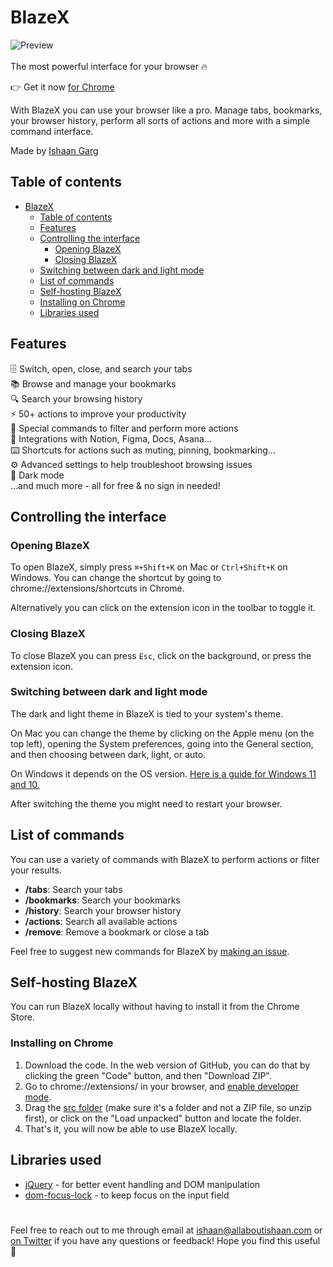 # BlazeX

![Preview](preview.gif)
<br>
<br>
The most powerful interface for your browser 🔥

👉 Get it now [for Chrome](https://chrome.google.com/webstore)

With BlazeX you can use your browser like a pro. Manage tabs, bookmarks, your browser history, perform all sorts of actions and more with a simple command interface.

Made by [Ishaan Garg](https://twitter.com/allaboutishaan)

[comment]: <> (Product Hunt)

## Table of contents
- [BlazeX](#BlazeX)
  - [Table of contents](#table-of-contents)
  - [Features](#features)
  - [Controlling the interface](#controlling-the-interface)
    - [Opening BlazeX](#opening-blazex)
    - [Closing BlazeX](#closing-blazex)
  - [Switching between dark and light mode](#switching-between-dark-and-light-mode)
  - [List of commands](#list-of-commands)
  - [Self-hosting BlazeX](#self-hosting-blazex)
  - [Installing on Chrome](#installing-on-chrome)
  - [Libraries used](#libraries-used)



## Features

🗄 Switch, open, close, and search your tabs<br> 📚 Browse and manage your bookmarks<br> 🔍 Search your browsing history<br> ⚡️ 50+ actions to improve your productivity<br> 🔮 Special commands to filter and perform more actions<br> 🧩 Integrations with Notion, Figma, Docs, Asana...<br> ⌨️ Shortcuts for actions such as muting, pinning, bookmarking...<br> ⚙️ Advanced settings to help troubleshoot browsing issues<br> 🌙 Dark mode<br> ...and much more - all for free & no sign in needed!

## Controlling the interface

### Opening BlazeX

To open BlazeX, simply press `⌘+Shift+K` on Mac or `Ctrl+Shift+K` on Windows. You can change the shortcut by going to chrome://extensions/shortcuts in Chrome.

Alternatively you can click on the extension icon in the toolbar to toggle it.

### Closing BlazeX

To close BlazeX you can press `Esc`, click on the background, or press the extension icon.

### Switching between dark and light mode

The dark and light theme in BlazeX is tied to your system's theme.

On Mac you can change the theme by clicking on the Apple menu (on the top left), opening the System preferences, going into the General section, and then choosing between dark, light, or auto.

On Windows it depends on the OS version. [Here is a guide for Windows 11 and 10.](https://support.microsoft.com/en-us/windows/change-desktop-background-and-colors-176702ca-8e24-393b-15f2-b15b38f69de6#ID0EBF=Windows_11)

After switching the theme you might need to restart your browser.

## List of commands

You can use a variety of commands with BlazeX to perform actions or filter your results.

- **/tabs**: Search your tabs
- **/bookmarks**: Search your bookmarks
- **/history**: Search your browser history
- **/actions**: Search all available actions
- **/remove**: Remove a bookmark or close a tab

Feel free to suggest new commands for BlazeX by [making an issue](https://github.com/allaboutishaan/blazex/issues/new).

## Self-hosting BlazeX
You can run BlazeX locally without having to install it from the Chrome Store.

### Installing on Chrome

1. Download the code. In the web version of GitHub, you can do that by clicking the green "Code" button, and then "Download ZIP".
2. Go to chrome://extensions/ in your browser, and [enable developer mode](https://developer.chrome.com/docs/extensions/mv2/faq/#:~:text=You%20can%20start%20by%20turning,a%20packaged%20extension%2C%20and%20more.).
3. Drag the [src folder](https://github.com/allaboutishaan/blazex/tree/master/src) (make sure it's a folder and not a ZIP file, so unzip first), or click on the "Load unpacked" button and locate the folder.
4. That's it, you will now be able to use BlazeX locally.

## Libraries used

- [jQuery](https://jquery.com/) - for better event handling and DOM manipulation
- [dom-focus-lock](https://github.com/theKashey/dom-focus-lock) - to keep focus on the input field

#

Feel free to reach out to me through email at ishaan@allaboutishaan.com or [on Twitter](https://twitter.com/allaboutishaan) if you have any questions or feedback! Hope you find this useful 💙
